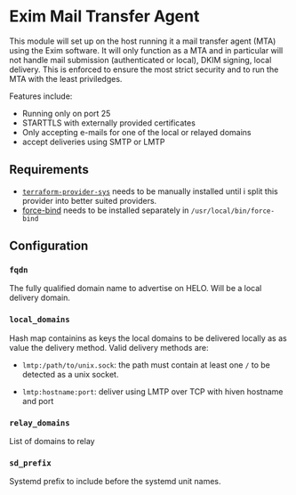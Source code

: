 Exim Mail Transfer Agent
========================

This module will set up on the host running it a mail transfer agent (MTA) using
the Exim software.  It will only function as a MTA and in  particular  will  not
handle mail submission (authenticated or local), DKIM signing,  local  delivery.
This is enforced to ensure the most strict security and to run the MTA with  the
least priviledges.

Features include:

- Running only on port 25
- STARTTLS with externally provided certificates
- Only accepting e-mails for one of the local or relayed domains
- accept deliveries using SMTP or LMTP

Requirements
------------

- [`terraform-provider-sys`](https://github.com/mildred/terraform-provider-sys)
  needs to be manually installed until i split this provider into better suited
  providers.
- [force-bind](https://github.com/mildred/force-bind-seccomp) needs to be
  installed separately in `/usr/local/bin/force-bind`

Configuration
-------------

### `fqdn`

The fully qualified domain name to advertise on HELO. Will be a local delivery
domain.

### `local_domains`

Hash map containins as keys the local domains to be delivered locally as as
value the delivery method. Valid delivery methods are:

- `lmtp:/path/to/unix.sock`: the path must contain at least one `/` to be
  detected as a unix socket.

- `lmtp:hostname:port`: deliver using LMTP over TCP with hiven hostname and port

### `relay_domains`

List of domains to relay

### `sd_prefix`

Systemd prefix to include before the systemd unit names.

